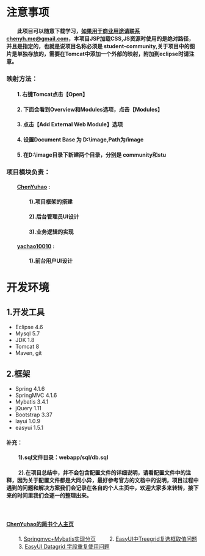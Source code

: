 # 注意事项
#### &emsp;&emsp;此项目可以随意下载学习，如果用于商业用途请联系chenyh.me@gmail.com，本项目JSP加载CSS,JS资源时使用的是绝对路径，并且是指定的，也就是说项目名称必须是 student-community,关于项目中的图片是单独存放的，需要在Tomcat中添加一个外部的映射，附加到eclipse时请注意。
### 映射方法：
#### &emsp;&emsp;1. 右键Tomcat点击【Open】
#### &emsp;&emsp;2. 下面会看到Overview和Modules选项，点击【Modules】
#### &emsp;&emsp;3. 点击【Add External Web Module】选项
#### &emsp;&emsp;4. 设置Document Base 为 D:\image,Path为/image
#### &emsp;&emsp;5. 在D:\image目录下新建两个目录，分别是 community和stu

### 项目模块负责：
#### &emsp;&emsp;[ChenYuhao](https://github.com/SimpleChenyh) :
#### &emsp;&emsp;&emsp;&emsp; 1).项目框架的搭建
#### &emsp;&emsp;&emsp;&emsp; 2).后台管理员UI设计
#### &emsp;&emsp;&emsp;&emsp; 3).业务逻辑的实现
#### &emsp;&emsp;[yachao10010](https://github.com/yachao10010) :
#### &emsp;&emsp;&emsp;&emsp; 1).前台用户UI设计
# 开发环境
## 1.开发工具
 - Eclipse 4.6
 - Mysql 5.7
 - JDK 1.8
 - Tomcat 8
 - Maven, git
## 2.框架
 - Spring 4.1.6
 - SpringMVC 4.1.6
 - Mybatis 3.4.1
 - jQuery 1.11
 - Bootstrap 3.37
 - layui 1.0.9
 - easyui 1.5.1
#### 补充：
#### &emsp;&emsp; 1).sql文件目录：webapp/sql/db.sql
#### &emsp;&emsp; 2).在项目总结中，并不会包含配置文件的详细说明，请看配置文件中的注释，因为关于配置文件都是大同小异，最好参考官方的文档中的说明，项目过程中遇到的问题和解决方案我们会记录在各自的个人主页中，欢迎大家多来转转，接下来的时间里我们会逐一的整理出来。
&emsp;
#### [ChenYuhao的简书个人主页](http://www.jianshu.com/nb/10278787)
&emsp;&emsp; 1. [Springmvc+Mybatis实现分页](http://www.jianshu.com/p/604baa784741)
&emsp;&emsp; 2. [EasyUI中Treegrid复选框取值问题](http://www.jianshu.com/p/c9f354f6d39f)
&emsp;&emsp; 3. [EasyUI Datagrid 字段重复使用问题](http://www.jianshu.com/p/a1aedad09b23)
